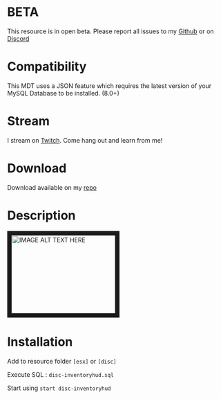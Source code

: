 # BETA
This resource is in open beta. Please report all issues to my [Github](https://github.com/DiscworldZA/gta-resources/issues) or on [Discord](https://discord.gg/S2SckF6)

# Compatibility

This MDT uses a JSON feature which requires the latest version of your MySQL Database to be installed. (8.0+)

# Stream

I stream on [Twitch](https://www.twitch.tv/DiscworldZA). Come hang out and learn from me!

# Download

Download available on my [repo](https://github.com/DiscworldZA/gta-resources)

# Description
<a href="http://www.youtube.com/watch?feature=player_embedded&v=RXWBzCnjC5Y
" target="_blank"><img src="http://img.youtube.com/vi/RXWBzCnjC5Y/0.jpg" 
alt="IMAGE ALT TEXT HERE" width="240" height="180" border="10" /></a>

# Installation
Add to resource folder `[esx]` or `[disc]`

Execute SQL : `disc-inventoryhud.sql`

Start using `start disc-inventoryhud`
